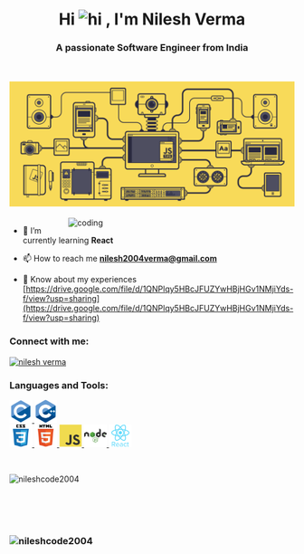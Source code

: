 

<h1 align="center">Hi <img src="https://user-images.githubusercontent.com/1303154/88677602-1635ba80-d120-11ea-84d8-d263ba5fc3c0.gif" width="34px" alt="hi">
, I'm Nilesh Verma</h1>
<h3 align="center">A passionate Software Engineer from India</h3>
<br />
<br />

<img src="https://raw.githubusercontent.com/amansaxena1/amansaxena1/master/amansaxena.gif">
<br />
<br />
<img align="right" alt="coding" width="400" src="https://user-images.githubusercontent.com/55389276/140866485-8fb1c876-9a8f-4d6a-98dc-08c4981eaf70.gif">

- 🌱 I’m currently learning **React**

- 📫 How to reach me **nilesh2004verma@gmail.com**

- 📄 Know about my experiences [https://drive.google.com/file/d/1QNPlqy5HBcJFUZYwHBjHGv1NMjiYds-f/view?usp=sharing](https://drive.google.com/file/d/1QNPlqy5HBcJFUZYwHBjHGv1NMjiYds-f/view?usp=sharing)

<h3 align="left">Connect with me:</h3>
<p align="left">
<a href="https://linkedin.com/in/nilesh verma" target="blank"><img align="center" src="https://raw.githubusercontent.com/rahuldkjain/github-profile-readme-generator/master/src/images/icons/Social/linked-in-alt.svg" alt="nilesh verma" height="30" width="40" /></a>
</p>

<h3 align="left">Languages and Tools:</h3>
<p align="left"> <a href="https://www.cprogramming.com/" target="_blank" rel="noreferrer"> <img src="https://raw.githubusercontent.com/devicons/devicon/master/icons/c/c-original.svg" alt="c" width="40" height="40"/> </a> <a href="https://www.w3schools.com/cpp/" target="_blank" rel="noreferrer"> <img src="https://raw.githubusercontent.com/devicons/devicon/master/icons/cplusplus/cplusplus-original.svg" alt="cplusplus" width="40" height="40"/> </a> <br><a href="https://www.w3schools.com/css/" target="_blank" rel="noreferrer"> <img src="https://raw.githubusercontent.com/devicons/devicon/master/icons/css3/css3-original-wordmark.svg" alt="css3" width="40" height="40"/> </a> <a href="https://www.w3.org/html/" target="_blank" rel="noreferrer"> <img src="https://raw.githubusercontent.com/devicons/devicon/master/icons/html5/html5-original-wordmark.svg" alt="html5" width="40" height="40"/> </a> <a href="https://developer.mozilla.org/en-US/docs/Web/JavaScript" target="_blank" rel="noreferrer"> <img src="https://raw.githubusercontent.com/devicons/devicon/master/icons/javascript/javascript-original.svg" alt="javascript" width="40" height="40"/> </a> <a href="https://nodejs.org" target="_blank" rel="noreferrer"> <img src="https://raw.githubusercontent.com/devicons/devicon/master/icons/nodejs/nodejs-original-wordmark.svg" alt="nodejs" width="40" height="40"/> </a> <a href="https://reactjs.org/" target="_blank" rel="noreferrer"> <img src="https://raw.githubusercontent.com/devicons/devicon/master/icons/react/react-original-wordmark.svg" alt="react" width="40" height="40"/> </a> </p>
<br/>
<p><img align="left" src="https://github-readme-stats.vercel.app/api/top-langs?username=nileshcode2004&show_icons=true&locale=en&layout=compact" alt="nileshcode2004" /></p>
<br />
<br />
<br />
<br/>
<br/>
<h3>&nbsp;<img align="left" src="https://github-readme-stats.vercel.app/api?username=nileshcode2004&show_icons=true&locale=en" alt="nileshcode2004" /></h3>

